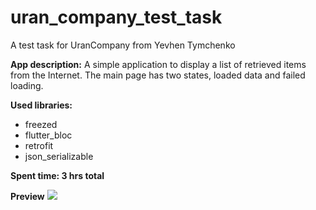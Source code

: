 # uran_company_test_task
A test task for UranCompany from Yevhen Tymchenko

**App description:**
A simple application to display a list of retrieved items from the Internet. The main page has two states, loaded data and failed loading.

**Used libraries:**
- freezed
- flutter_bloc
- retrofit
- json_serializable

**Spent time: 3 hrs total**

**Preview**
![](https://gifyu.com/image/SHXls)